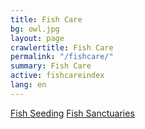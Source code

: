 ```yaml
---
title: Fish Care
bg: owl.jpg
layout: page
crawlertitle: Fish Care
permalink: "/fishcare/"
summary: Fish Care
active: fishcareindex
lang: en
---
```


[Fish Seeding](fishseeding)
[Fish Sanctuaries](fishsanctuaries)
